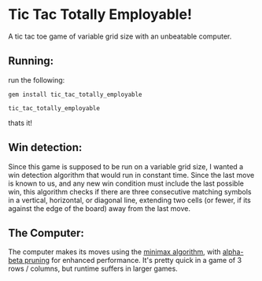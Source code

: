 # Tic Tac Totally Employable!

A tic tac toe game of variable grid size with an unbeatable computer.

## Running: 
run the following:


`gem install tic_tac_totally_employable`


`tic_tac_totally_employable`

thats it!

## Win detection:
Since this game is supposed to be run on a variable grid size, I wanted a win detection algorithm that would run in constant time. Since the last move is known to us, and any new win condition must include the last possible win, this algorithm checks if there are three consecutive matching symbols in a vertical, horizontal, or diagonal line, extending two cells (or fewer, if its against the edge of the board) away from the last move.

## The Computer:
The computer makes its moves using the [minimax algorithm](https://en.wikipedia.org/wiki/Minimax), with [alpha-beta pruning](https://en.wikipedia.org/wiki/Alpha%E2%80%93beta_pruning) for enhanced performance. It's pretty quick in a game of 3 rows / columns, but runtime suffers in larger games.
